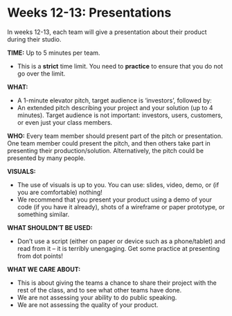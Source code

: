 # Weeks 12-13: Presentations

In weeks 12-13, each team will give a presentation about their product during their studio. 

**TIME:** Up to 5 minutes per team.
* This is a **strict** time limit. You need to **practice** to ensure that you do not go over the limit.

**WHAT:**
* A 1-minute elevator pitch, target audience is ‘investors’, followed by:
* An extended pitch describing your project and your solution (up to 4 minutes). Target audience is not important: investors, users, customers, or even just your class members.


**WHO:** Every team member should present part of the pitch or presentation. One team member could present the pitch, and then others take part in presenting their production/solution. Alternatively, the pitch could be presented by many people.

**VISUALS:** 
* The use of visuals is up to you. You can use: slides, video, demo, or (if you are comfortable) nothing!
* We recommend that you present your product using a demo of your code (if you have it already), shots of a wireframe or paper prototype, or something similar.

**WHAT SHOULDN’T BE USED:**
* Don’t use a script (either on paper or device such as a phone/tablet) and read from it – it is terribly unengaging. Get some practice at presenting from dot points!

**WHAT WE CARE ABOUT:**
* This is about giving the teams a chance to share their project with the rest of the class, and to see what other teams have done.
* We are not assessing your ability to do public speaking.
* We are not assessing the quality of your product.

